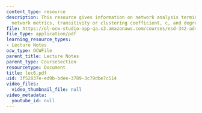 ```yaml
---
content_type: resource
description: This resource gives information on network analysis terminology -notated,
  network metrics, transitivity or clustering coefficient, c, and degree distributions.
file: https://ol-ocw-studio-app-qa.s3.amazonaws.com/courses/esd-342-advanced-system-architecture-spring-2006/3f52837eed9bbdee37893c79dbe7c514_lec6.pdf
file_type: application/pdf
learning_resource_types:
- Lecture Notes
ocw_type: OCWFile
parent_title: Lecture Notes
parent_type: CourseSection
resourcetype: Document
title: lec6.pdf
uid: 3f52837e-ed9b-bdee-3789-3c79dbe7c514
video_files:
  video_thumbnail_file: null
video_metadata:
  youtube_id: null
---
```

